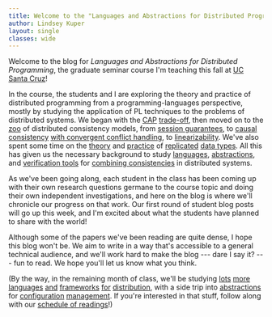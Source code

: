 ```yaml
---
title: Welcome to the "Languages and Abstractions for Distributed Programming" blog
author: Lindsey Kuper
layout: single
classes: wide
---
```


Welcome to the blog for _Languages and Abstractions for Distributed Programming_, the graduate seminar course I'm teaching this fall at [UC Santa Cruz](https://www.ucsc.edu/)!

In the course, the students and I are exploring the theory and practice of distributed programming from a programming-languages perspective, mostly by studying the application of PL techniques to the problems of distributed systems.  We began with the [CAP](http://www.comp.nus.edu.sg/~gilbert/pubs/BrewersConjecture-SigAct.pdf) [trade-off](https://www.infoq.com/articles/cap-twelve-years-later-how-the-rules-have-changed), then moved on to the [zoo](https://dl.acm.org/citation.cfm?id=2926965) of distributed consistency models, from [session guarantees](https://ieeexplore.ieee.org/document/331722), to [causal](https://lamport.azurewebsites.net/pubs/time-clocks.pdf) [consistency](https://link.springer.com/article/10.1007/BF01784241) [with convergent conflict handling](https://www.cs.cmu.edu/~dga/papers/cops-sosp2011.pdf), to [linearizability](http://cs.brown.edu/~mph/HerlihyW90/p463-herlihy.pdf).  We've also spent some time on the [theory](https://www.microsoft.com/en-us/research/publication/replicated-data-types-specification-verification-optimality/) and [practice](https://link.springer.com/content/pdf/10.1007%2F978-3-642-31057-7_14.pdf) of [replicated](https://hal.inria.fr/inria-00609399/document) [data types](https://hal.inria.fr/inria-00555588/document).  All this has given us the necessary background to study [languages](http://www.cs.cornell.edu/andru/papers/mixt/mixt.pdf), [abstractions](http://bholt.org/gen/ipa.pdf), and [verification tools](http://software.imdea.org/~gotsman/papers/logic-popl16.pdf) for [combining consistencies](http://kcsrk.info/papers/quelea_pldi15.pdf) in distributed systems.

As we've been going along, each student in the class has been coming up with their own research questions germane to the course topic and doing their own independent investigations, and here on the blog is where we'll chronicle our progress on that work.  Our first round of student blog posts will go up this week, and I'm excited about what the students have planned to share with the world!

Although some of the papers we've been reading are quite dense, I hope this blog won't be.  We aim to write in a way that's accessible to a general technical audience, and we'll work hard to make the blog --- dare I say it? --- fun to read.  We hope you'll let us know what you think.

(By the way, in the remaining month of class, we'll be studying [lots](http://db.cs.berkeley.edu/papers/cidr11-bloom.pdf) [more](https://dl.acm.org/citation.cfm?id=2391230) [languages](http://www3.cs.stonybrook.edu/~liu/papers/DistPL-OOPSLA12.pdf) [and](https://hal.inria.fr/hal-01251199/document) [frameworks](https://dl.acm.org/citation.cfm?id=2462184) [for](https://www.microsoft.com/en-us/research/wp-content/uploads/2011/10/socc125-print.pdf) [distribution](http://sigops.org/s/conferences/sosp/2013/papers/p439-murray.pdf), with a side trip into [abstractions](http://reitblatt.com/papers/consistent-updates-sigcomm12.pdf) for [configuration](http://pmg.csail.mit.edu/pubs/ajmani06modular-abstract.html) [management](https://people.cs.umass.edu/~arjun/papers/2016-rehearsal.html).  If you're interested in that stuff, follow along with our [schedule of readings](/readings.html)!)

